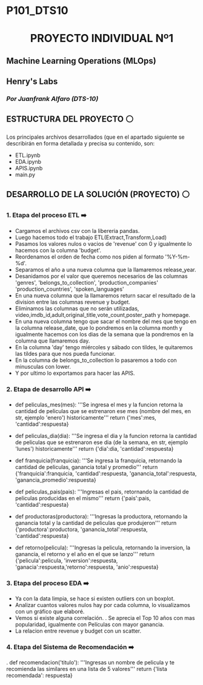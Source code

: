 # P101_DTS10

# <h1 align=center> **PROYECTO INDIVIDUAL Nº1**</h1>

## **Machine Learning Operations (MLOps)** 
## **Henry's Labs**
### *Por Juanfrank Alfaro (DTS-10)*

## **ESTRUCTURA DEL PROYECTO** :white_circle:

Los principales archivos desarrollados (que en el apartado siguiente se describirán en forma detallada y precisa su contenido, son:
- ETL.ipynb
- EDA.ipynb
- APIS.ipynb
- main.py
## **DESARROLLO DE LA SOLUCIÓN (PROYECTO)** :white_circle:

### **1. Etapa del proceso ETL** :arrow_right:

- Cargamos el archivos csv con la libereria pandas.
- Luego hacemos todo el trabajo ETL(Extract,Transform,Load)
- Pasamos los valores nulos o vacios de 'revenue' con 0 y igualmente lo hacemos con la columna 'budget'.
- Reordenamos el orden de fecha como nos piden al formato '%Y-%m-%d'.
- Separamos el año a una nueva columna que la llamaremos release_year.
- Desanidamos por el valor que queremos necesarios de las columnas 'genres', 'belongs_to_collection', 'production_companies' 'production_countries', 'spoken_languages'
- En una nueva columna que la llamaremos return sacar el resultado de la division entre las columnas revenue y budget.
- Eliminamos las columnas que no serán utilizadas, video,imdb_id,adult,original_title,vote_count,poster_path y homepage.
- En una nueva columna tengo que sacar el nombre del mes que tengo en la columna release_date, que lo pondremos en la columna month y igualmente hacemos con los dias de la semana que la pondremos en la columna que llamaremos day.
- En la columna 'day' tengo miércoles y sábado con tildes, le quitaremos las tildes para que nos pueda funcionar.
- En la columna de belongs_to_collection lo pasaremos a todo con minusculas con lower.
- Y por ultimo lo exportamos para hacer las APIS.

### **2. Etapa de desarrollo API** :arrow_right:

- def peliculas_mes(mes): '''Se ingresa el mes y la funcion retorna la cantidad de peliculas que se estrenaron ese mes (nombre del mes, en str, ejemplo 'enero') historicamente''' return {'mes':mes, 'cantidad':respuesta}

- def peliculas_dia(dia): '''Se ingresa el dia y la funcion retorna la cantidad de peliculas que se estrenaron ese dia (de la semana, en str, ejemplo 'lunes') historicamente''' return {'dia':dia, 'cantidad':respuesta}

- def franquicia(franquicia): '''Se ingresa la franquicia, retornando la cantidad de peliculas, ganancia total y promedio''' return {'franquicia':franquicia, 'cantidad':respuesta, 'ganancia_total':respuesta, 'ganancia_promedio':respuesta}

- def peliculas_pais(pais): '''Ingresas el pais, retornando la cantidad de peliculas producidas en el mismo''' return {'pais':pais, 'cantidad':respuesta}

- def productoras(productora): '''Ingresas la productora, retornando la ganancia total y la cantidad de peliculas que produjeron''' return {'productora':productora, 'ganancia_total':respuesta, 'cantidad':respuesta}

- def retorno(pelicula): '''Ingresas la pelicula, retornando la inversion, la ganancia, el retorno y el año en el que se lanzo''' return {'pelicula':pelicula, 'inversion':respuesta, 'ganacia':respuesta,'retorno':respuesta, 'anio':respuesta}

### **3. Etapa del proceso EDA** :arrow_right:

- Ya con la data limpia, se hace si existen outliers con un boxplot.
- Analizar cuantos valores nulos hay por cada columna, lo visualizamos con un gráfico que elaboré.
- Vemos si existe alguna correlación.
. Se aprecia el Top 10 años con mas popularidad, igualmente con Películas con mayor ganancia.
- La relacion entre revenue y budget con un scatter.

### **4. Etapa del Sistema de Recomendación** :arrow_right:
. def recomendacion('titulo'): '''Ingresas un nombre de pelicula y te recomienda las similares en una lista de 5 valores''' return {'lista recomendada': respuesta}
